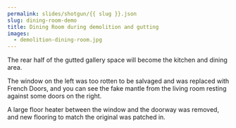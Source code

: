 ```yaml
---
permalink: slides/shotgun/{{ slug }}.json
slug: dining-room-demo
title: Dining Room during demolition and gutting
images:
  - demolition-dining-room.jpg
---
```

The rear half of the gutted gallery space will become the kitchen and dining area.

The window on the left was too rotten to be salvaged and was replaced with French Doors, and you can see the fake mantle from the living room resting against some doors on the right.

A large floor heater between the window and the doorway was removed, and new flooring to match the original was patched in.